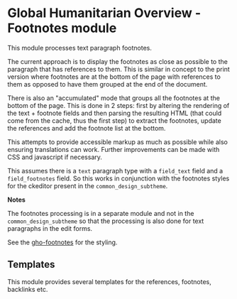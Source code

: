 Global Humanitarian Overview - Footnotes module
===============================================

This module processes text paragraph footnotes.

The current approach is to display the footnotes as close as possible to the
paragraph that has references to them. This is similar in concept to the print
version where footnotes are at the bottom of the page with references to them as
opposed to have them grouped at the end of the document.

There is also an "accumulated" mode that groups all the footnotes at the bottom
of the page. This is done in 2 steps: first by altering the rendering of the
text + footnote fields and then parsing the resulting HTML (that could come from
the cache, thus the first step) to extract the footnotes, update the references
and add the footnote list at the bottom.

This attempts to provide accessible markup as much as possible while also
ensuring translations can work. Further improvements can be made with CSS and
javascript if necessary.

This assumes there is a `text` paragraph type with a `field_text` field and a
`field_footnotes` field. So this works in conjunction with the footnotes styles
for the ckeditor present in the `common_design_subtheme`.

**Notes**

The footnotes processing is in a separate module and not in the
`common_design_subtheme` so that the processing is also done for text paragraphs
in the edit forms.

See the [gho-footnotes](../../themes/custom/common_design_subtheme/components/gho-footnotes)
for the styling.

Templates
---------

This module provides several templates for the references, footnotes, backlinks
etc.
